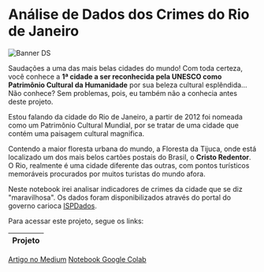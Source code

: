 # **Análise de Dados dos Crimes do Rio de Janeiro**

![Banner DS](https://github.com/brayannmb/Data-Science/blob/main/projeto_criminalidade_rio/banner_rio.jpg?raw=true)

Saudações a uma das mais belas cidades do mundo! Com toda certeza, você conhece a **1ª cidade a ser reconhecida pela UNESCO como Patrimônio Cultural da Humanidade** por sua beleza cultural esplêndida… Não conhece? Sem problemas, pois, eu também não a conhecia antes deste projeto.
 
Estou falando da cidade do Rio de Janeiro, a partir de 2012 foi nomeada como um Patrimônio Cultural Mundial, por se tratar de uma cidade que contém uma paisagem cultural magnifica. 

Contendo a maior floresta urbana do mundo, a Floresta da Tijuca, onde está localizado um dos mais belos cartões postais do Brasil, o **Cristo Redentor**. 
O Rio, realmente é uma cidade diferente das outras, com pontos turísticos memoráveis procurados por muitos turistas do mundo afora.

Neste notebook irei analisar indicadores de crimes da cidade que se diz "maravilhosa". Os dados foram disponibilizados através do portal do governo
carioca [ISPDados](http://www.ispdados.rj.gov.br/).

Para acessar este projeto, segue os links:

Projeto |
---|
[Artigo no Medium](https://bit.ly/31MkItJ)
[Notebook Google Colab](https://bit.ly/2PrpoSY)


